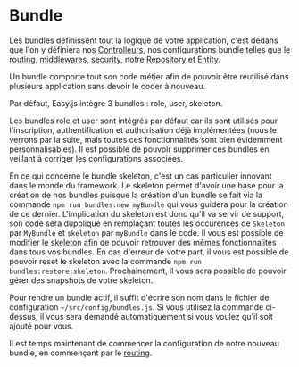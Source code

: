 # Bundle

Les bundles définissent tout la logique de votre application, c'est dedans que l'on y définiera nos [Controlleurs](controller.md), nos configurations bundle telles que le [routing](bundle-routing.md), [middlewares](bundle-middlewares.md), [security](bundle-security.md), notre [Repository](repository.md) et [Entity](entity.md).

Un bundle comporte tout son code métier afin de pouvoir être réutilisé dans plusieurs application sans devoir le coder à nouveau.

Par défaut, Easy.js intègre 3 bundles : role, user, skeleton.

Les bundles role et user sont intégrés par défaut car ils sont utilisés pour l'inscription, authentification et authorisation déjà implémentées (nous le verrons par la suite, mais toutes ces fonctionnalités sont bien évidemment personnalisables). Il est possible de pouvoir supprimer ces bundles en veillant à corriger les configurations associées.

En ce qui concerne le bundle skeleton, c'est un cas particulier innovant dans le monde du framework. Le skeleton permet d'avoir une base pour la création de nos bundles puisque la création d'un bundle se fait via la commande `npm run bundles:new myBundle` qui vous guidera pour la création de ce dernier. L'implication du skeleton est donc qu'il va servir de support, son code sera duppliqué en remplaçant toutes les occurences de `Skeleton` par `MyBundle` et `skeleton` par `myBundle` dans le code. Il vous est possible de modifier le skeleton afin de pouvoir retrouver des mêmes fonctionnalités dans tous vos bundles. En cas d'erreur de votre part, il vous est possible de pouvoir reset le skeleton avec la commande `npm run bundles:restore:skeleton`. Prochainement, il vous sera possible de pouvoir gérer des snapshots de votre skeleton.

Pour rendre un bundle actif, il suffit d'écrire son nom dans le fichier de configuration `~/src/config/bundles.js`. Si vous utilisez la commande ci-dessus, il vous sera demandé automatiquement si vous voulez qu'il soit ajouté pour vous.

Il est temps maintenant de commencer la configuration de notre nouveau bundle, en commençant par le [routing](routing.md).